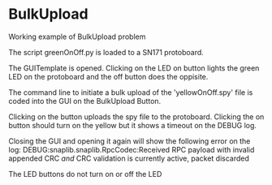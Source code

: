 # BulkUpload
Working example of BulkUpload problem

The script greenOnOff.py is loaded to a SN171 protoboard.

The GUITemplate is opened.
Clicking on the LED on button lights the green LED on the protoboard and the off button does the oppisite.

The command line to initiate a bulk upload  of the 'yellowOnOff.spy' file is coded into the GUI on the BulkUpload Button.

Clicking on the button uploads the spy file to the protoboard.
Clicking the on button should turn on the yellow but it shows a timeout on the DEBUG log.

Closing the GUI and opening it again will show the following error on the log:
  DEBUG:snaplib.snaplib.RpcCodec:Received RPC payload with invalid appended CRC *and* CRC validation 
  is currently active, packet discarded
  
 The LED buttons do not turn on or off the LED

